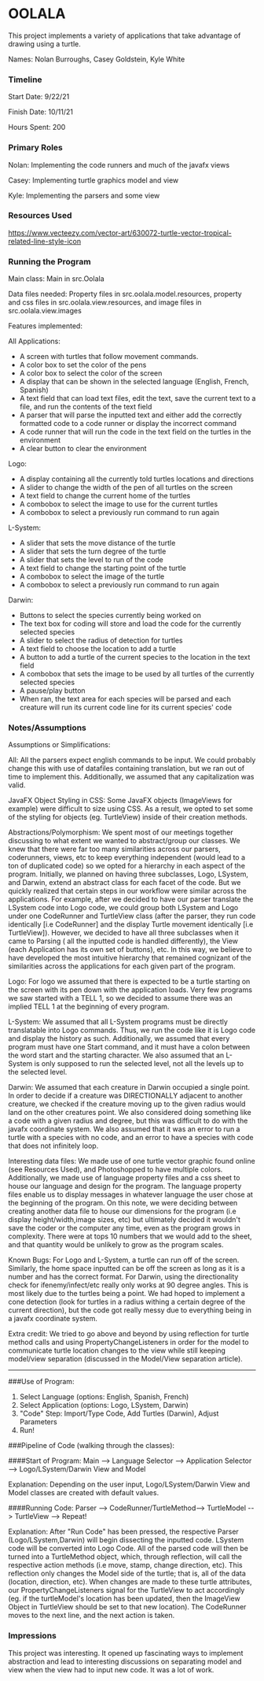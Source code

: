 OOLALA
====

This project implements a variety of applications that take advantage of drawing using a turtle.

Names: Nolan Burroughs, Casey Goldstein, Kyle White


### Timeline

Start Date: 
9/22/21

Finish Date: 
10/11/21

Hours Spent: 200

### Primary Roles
Nolan: Implementing the code runners and much of the javafx views

Casey: Implementing turtle graphics model and view

Kyle: Implementing the parsers and some view

### Resources Used

https://www.vecteezy.com/vector-art/630072-turtle-vector-tropical-related-line-style-icon

### Running the Program

Main class: Main in src.Oolala

Data files needed: Property files in src.oolala.model.resources,
property and css files in src.oolala.view.resources, and image files
in src.oolala.view.images

Features implemented:

All Applications: 
- A screen with turtles that follow movement commands.
- A color box to set the color of the pens
- A color box to select the color of the screen
- A display that can be shown in the selected language (English, French, Spanish)
- A text field that can load text files, edit the text, save the current
text to a file, and run the contents of the text field
- A parser that will parse the inputted text and either add the correctly
formatted code to a code runner or display the incorrect command
- A code runner that will run the code in the text field on the turtles
in the environment
- A clear button to clear the environment


Logo:
- A display containing all the currently told turtles locations and directions
- A slider to change the width of the pen of all turtles on the screen
- A text field to change the current home of the turtles
- A combobox to select the image to use for the current turtles
- A combobox to select a previously run command to run again

L-System:
- A slider that sets the move distance of the turtle
- A slider that sets the turn degree of the turtle
- A slider that sets the level to run of the code
- A text field to change the starting point of the turtle
- A combobox to select the image of the turtle
- A combobox to select a previously run command to run again

Darwin:
- Buttons to select the species currently being worked on
- The text box for coding will store and load the code for the currently
selected species
- A slider to select the radius of detection for turtles
- A text field to choose the location to add a turtle
- A button to add a turtle of the current species to the location
in the text field
- A combobox that sets the image to be used by all turtles of the currently
selected species
- A pause/play button
- When ran, the text area for each species will be parsed and each
creature will run its current code line for its current species' code

### Notes/Assumptions

Assumptions or Simplifications:

All:
All the parsers expect english commands to be input.  We could probably change
this with use of datafiles containing translation, but we ran out of time to implement
this.  Additionally, we assumed that any capitalization was valid.

JavaFX Object Styling in CSS:
Some JavaFX objects (ImageViews for example) were difficult to size using CSS. 
As a result, we opted to set some of the styling for objects (eg. TurtleView)
inside of their creation methods.

Abstractions/Polymorphism:
We spent most of our meetings together discussing to what extent we wanted to
abstract/group our classes. We knew that there were far too many similarities across
our parsers, coderunners, views, etc to keep everything independent (would lead
to a ton of duplicated code) so we opted for a hierarchy in each aspect of the
program. Initially, we planned on having three subclasses, Logo, LSystem, and Darwin,
extend an abstract class for each facet of the code. But we quickly realized that 
certain steps in our workflow were similar across the applications. For example, after
we decided to have our parser translate the LSystem code into Logo code, we could group
both LSystem and Logo under one CodeRunner and TurtleView class (after the parser, they
run code identically [i.e CodeRunner] and the display Turtle movement identically [i.e
TurtleView]). However, we decided to have all three subclasses when it came to Parsing (
all the inputted code is handled differently), the View (each Application has its own
set of buttons), etc. In this way, we believe to have developed the most intuitive hierarchy
that remained cognizant of the similarities across the applications for each given part
of the program.

Logo:
For logo we assumed that there is expected to be a turtle starting
on the screen with its pen down with the application loads.  Very few
programs we saw started with a TELL 1, so we decided to assume
there was an implied TELL 1 at the beginning of every program.

L-System:
We assumed that all L-System programs must be directly translatable
into Logo commands.  Thus, we run the code like it is Logo code and 
display the history as such.  Additionally, we assumed that every program
must have one Start command, and it must have a colon between the word
start and the starting character.  We also assumed that an L-System
is only supposed to run the selected level, not all the levels up to
the selected level.

Darwin:
We assumed that each creature in Darwin occupied a single point.
In order to decide if a creature was DIRECTIONALLY adjacent to 
another creature, we checked if the creature moving up to the given
radius would land on the other creatures point.  We also considered
doing something like a code with a given radius and degree, but
this was difficult to do with the javafx coordinate system.  We also
assumed that it was an error to run a turtle with a species with no code,
and an error to have a species with code that does not infinitely loop.

Interesting data files:
We made use of one turtle vector graphic found online (see Resources Used),
and Photoshopped to have multiple colors.
Additionally, we made use of language property files and a css sheet to house
our language and design for the program. The language property files enable us
to display messages in whatever language the user chose at the beginning of the
program.
On this note, we were deciding between creating another data file to house our
dimensions for the program (i.e display height/width,image sizes, etc) but ultimately 
decided it wouldn't save the coder or the computer any time, even as the program 
grows in complexity. There were at tops 10 numbers that we would add to the sheet, and
that quantity would be unlikely to grow as the program scales.

Known Bugs: For Logo and L-System, a turtle can run off of the
screen. Similarly, the home space inputted can be off the screen
as long as it is a number and has the correct format.  For Darwin,
using the directionality check for ifenemy/infect/etc really only
works at 90 degree angles. This is most likely due to the turtles
being a point.  We had hoped to implement a cone detection (look
for turtles in a radius withing a certain degree of the current
direction), but the code got really messy due to everything being
in a javafx coordinate system.

Extra credit: We tried to go above and beyond by using reflection
for turtle method calls and using PropertyChangeListeners in order
for the model to communicate turtle location changes to the view while
still keeping model/view separation (discussed in the Model/View separation
article).

_________________________
###Use of Program:

1. Select Language (options: English, Spanish, French)
2. Select Application (options: Logo, LSystem, Darwin)
3. "Code" Step: Import/Type Code, Add Turtles (Darwin), Adjust Parameters
4. Run!

###Pipeline of Code (walking through the classes):

####Start of Program:
Main --> Language Selector --> Application Selector --> Logo/LSystem/Darwin View and Model

Explanation: Depending on the user input, Logo/LSystem/Darwin View and Model classes are created with
default values.

####Running Code:
Parser --> CodeRunner/TurtleMethod--> TurtleModel --> TurtleView --> Repeat!

Explanation: After "Run Code" has been pressed, the respective Parser 
(Logo/LSystem,Darwin) will begin dissecting the inputted code. LSystem 
code will be converted into Logo Code. All of the parsed code will then
be turned into a TurtleMethod object, which, through reflection, will call
the respective action methods (i.e move, stamp, change direction, etc).
This reflection only changes the Model side of the turtle; that is, all of 
the data (location, direction, etc). When changes are made to these turtle 
attributes, our PropertyChangeListeners signal for the TurtleView to act 
accordingly (eg. if the turtleModel's location has been updated, then the ImageView
Object in TurtleView should be set to that new location). The CodeRunner moves
to the next line, and the next action is taken.

### Impressions
This project was interesting.  It opened up fascinating ways
to implement abstraction and lead to interesting discussions
on separating model and view when the view had to input new code.
It was a lot of work.
